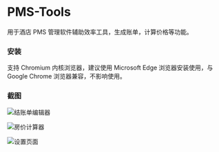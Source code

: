 # PMS-Tools

用于酒店 PMS 管理软件辅助效率工具，生成账单，计算价格等功能。

### 安装

支持 Chromium 内核浏览器，建议使用 Microsoft Edge 浏览器安装使用，与 Google Chrome 浏览器兼容，不影响使用。

### 截图

![结账单编辑器](https://pmstool.beida.xyz/static/images/swiper/1.png)

![房价计算器](https://pmstool.beida.xyz/static/images/swiper/2.png)

![设置页面](https://pmstool.beida.xyz/static/images/swiper/4.png)